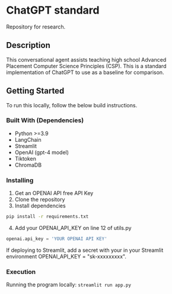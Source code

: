 # ChatGPT standard

Repository for research.

## Description

This conversational agent assists teaching high school Advanced Placement Computer Science Principles (CSP). This is a standard implementation of ChatGPT to use as a baseline for comparison.

## Getting Started

To run this locally, follow the below build instructions.

### Built With (Dependencies)

* Python >=3.9
* LangChain
* Streamlit
* OpenAI (gpt-4 model)
* Tiktoken
* ChromaDB

### Installing

1. Get an OPENAI API free API Key
2.  Clone the repository
3. Install dependencies
```sh
pip install -r requirements.txt
```
4.  Add your OPENAI_API_KEY on line 12 of utils.py
```python
openai.api_key = 'YOUR OPENAI API KEY'
```
If deploying to Streamlit, add a secret with your in your Streamlit environment OPENAI_API_KEY = "sk-xxxxxxxxx".

### Execution

Running the program locally:
`streamlit run app.py`
